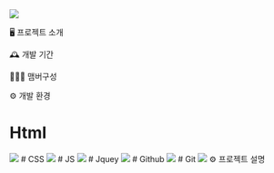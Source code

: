 <img src="https://capsule-render.vercel.app/api?type=waving&color=auto&height=300&section=header&text=capsule%20render&fontSize=90" />

🖥️ 프로젝트 소개


🕰️ 개발 기간

🧑‍🤝‍🧑 맴버구성

⚙️ 개발 환경
# Html
<img src="https://img.shields.io/badge/HTML-E34F26?style=for-the-badge&logo=github&logoColor=white">
# CSS
<img src="https://img.shields.io/badge/CSS-1572B6?style=for-the-badge&logo=github&logoColor=white">
# JS 
<img src="https://img.shields.io/badge/JavaScript-F7DF1E?style=for-the-badge&logo=github&logoColor=white">
# Jquey
<img src="https://img.shields.io/badge/Jquery-0769AD?style=for-the-badge&logo=github&logoColor=white">
# Github
<img src="https://img.shields.io/badge/github-181717?style=for-the-badge&logo=github&logoColor=white">
# Git
<img src="https://img.shields.io/badge/git-F05032?style=for-the-badge&logo=git&logoColor=white">
⚙️ 프로젝트 설명
